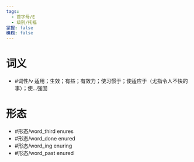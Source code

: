 ```yaml
---
tags:
  - 首字母/E
  - 级别/托福
掌握: false
模糊: false
---
```

# 词义
- #词性/v  适用；生效；有益；有效力；使习惯于；使适应于（尤指令人不快的事）；使…强固
# 形态
- #形态/word_third enures
- #形态/word_done enured
- #形态/word_ing enuring
- #形态/word_past enured
